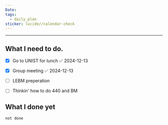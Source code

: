 ```yaml
---
Date: 
tags:
  - daily_plan
sticker: lucide//calendar-check
---
```

---
## What I need to do.

- [x] Go to UNIST for lunch ✅ 2024-12-13
- [x] Group meeting ✅ 2024-12-13
- [ ] LEBM preperation
- [ ] Thinkin' how to do 440 and BM



## What I done yet
```tasks
not done
```
